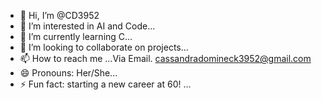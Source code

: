 - 👋 Hi, I’m @CD3952
- 👀 I’m interested in AI and Code...
- 🌱 I’m currently learning C...
- 💞️ I’m looking to collaborate on projects...
- 📫 How to reach me ...Via Email. cassandradomineck3952@gmail.com
- 😄 Pronouns: Her/She...
- ⚡ Fun fact: starting a new career at 60! ...

<!---
CD3952/CD3952 is a ✨ special ✨ repository because its `README.md` (this file) appears on your GitHub profile.
You can click the Preview link to take a look at your changes.
--->
